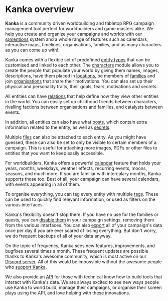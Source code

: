 # Kanka overview

**Kanka** is a community driven worldbuilding and tabletop RPG campaign management tool perfect for worldbuilders and game masters alike. We help you create and organize your campaigns and worlds with our [@mentions](features/mentions) system and a whole range of features such as calendars, interactive maps, timelines, organisations, families, and as many characters as you can come up with!

Kanka comes with a flexible set of predefined [entity types](entities/overview) that can be customised and linked to each other. The [characters](entities/characters) module allows you to create the people that populate your world by giving them names, images, descriptions, have them placed in [locations](entities/locations), be members of [families](entities/families) and join [organisations](entities/organisations) that share their motivations. You can also set up their physical and personality traits, their goals, fears, motivations and secrets.

All entities can have [relations](features/relations) that help define how they view other entities in the world. You can easily set up childhood friends between characters, rivalling factions between organisations and families, and catalysts between events.

In addition, all entities can also have what [posts](features/posts), which contain extra information related to the entity, as well as [secrets](guide/secrets).

Multiple [files](features/assets#files) can also be attached to each entity. As you might have guessed, these can also be set to only be visible to certain members of a campaign. This is useful for attaching more images, PDFs or other files to entities that you want to keep easily accessible.

For worldbuilders, Kanka offers a powerful [calendar](entities/calendars) feature that holds your years, months, weekdays, weather effects, recurring events, moons, seasons, and much more. If you are familiar with intercalary months, Kanka supports those too. Best of all, your campaign can have several calendars, with events appearing in all of them.

To organise everything, you can tag every entity with multiple [tags](entities/tags). These can be used to quickly find relevant information, or used as filters on the various interfaces.

Kanka's flexibility doesn't stop there. If you have no use for the families or quests, you can [disable them](features/campaigns/modules) in your campaign settings, removing them from the various interfaces. You can also [export](features/campaigns/export) all of your campaign's data once per day if you are ever scared of losing everything. But don't worry, we do frequent backups of all of your data anyway.

On the topic of frequency, Kanka sees new features, improvements, and bugfixes several times a month. These frequent updates are possible thanks to Kanka's awesome community, which is most active on our [Discord server](https://kanka.io/go/discord). All of this would be impossible without the awesome people who [support Kanka](https://kanka.io/en-US/hall-of-fame).

We also provide an [API](https://kanka.io/en-US/api-docs) for those with technical know how to build tools that interact with Kanka's data. We are always excited to see new ways people use Kanka to world build, manage their campaigns, or organise their screen plays using the API, and love helping with these innovations.